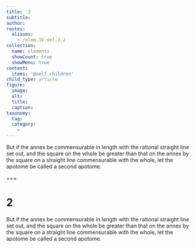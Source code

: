 ```yaml
---
title:  2
subtitle: 
author:
routes:
  aliases:
    - /elem.10.def.3.2
collection:
  name: elements
  showCount: true
  showMenu: true
content:
  items: '@self.children'
child_type: article
figure:
  image:
  alt:
  title:
  caption:
taxonomy:
  tag:
  category:
    - 
---
```


<p>But if the annex be commensurable in length with the rational straight line set out, and the square on the whole be greater than that on the annex by the square on a straight line commensurable with the whole, let the apotome be called a <hi rend="bold">second apotome</hi>.</p>

===

<h1>2</h1>
<p>But if the annex be commensurable in length with the rational straight line set out, and the square on the whole be greater than that on the annex by the square on a straight line commensurable with the whole, let the apotome be called a <span class="bold">second apotome</span>.</p>
